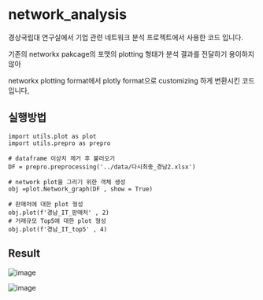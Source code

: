 # network_analysis

경상국립대 연구실에서 기업 관련 네트워크 분석 프로젝트에서 사용한 코드 입니다.

기존의 networkx pakcage의 포맷의 plotting  형태가 분석 결과를 전달하기 용이하지 않아 

networkx plotting format에서 plotly format으로 customizing 하게 변환시킨 코드입니다,


## 실행방법
```
import utils.plot as plot
import utils.prepro as prepro

# dataframe 이상치 제거 후 불러오기
DF = prepro.preprocessing('../data/다시최종_경남2.xlsx')

# network plot을 그리기 위한 객체 생성
obj =plot.Network_graph(DF , show = True)

# 판매처에 대한 plot 형성
obj.plot(f'경남_IT_판매처' , 2)
# 거래규모 Top5에 대한 plot 형성
obj.plot(f'경남_IT_top5' , 4)

```

## Result
![image](https://user-images.githubusercontent.com/90737305/200571324-15dd06e8-4ba9-4b77-87a4-476aa96bd07c.png)

![image](https://user-images.githubusercontent.com/90737305/200571166-b4fb5159-37d6-4a7e-b36d-d0fd64200a4f.png)

